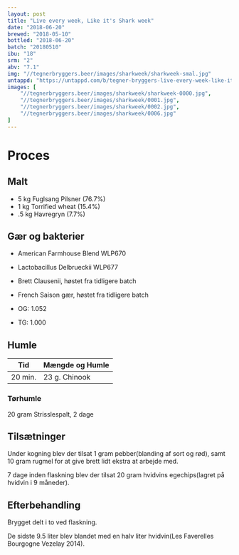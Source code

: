 ```yaml
---
layout: post
title: "Live every week, Like it's Shark week"
date: "2018-06-20"
brewed: "2018-05-10"
bottled: "2018-06-20"
batch: "20180510"
ibu: "18"
srm: "2"
abv: "7.1"
img: "//tegnerbryggers.beer/images/sharkweek/sharkweek-smal.jpg"
untappd: "https://untappd.com/b/tegner-bryggers-live-every-week-like-it-s-shark-week/2710920"
images: [
    "//tegnerbryggers.beer/images/sharkweek/sharkweek-0000.jpg",
    "//tegnerbryggers.beer/images/sharkweek/0001.jpg",
    "//tegnerbryggers.beer/images/sharkweek/0002.jpg",
    "//tegnerbryggers.beer/images/sharkweek/0006.jpg"
]
---
```


# Proces

## Malt

* 5 kg Fuglsang Pilsner (76.7%)
* 1 kg Torrified wheat (15.4%)
* .5 kg Havregryn (7.7%)

## Gær og bakterier

* American Farmhouse Blend WLP670
* Lactobacillus Delbrueckii WLP677
* Brett Clausenii, høstet fra tidligere batch
* French Saison gær, høstet fra tidligere batch

* OG: 1.052
* TG: 1.000

## Humle

| Tid     | Mængde og Humle   |
| ------- | ----------------- |
| 20 min. | 23 g. Chinook     |

### Tørhumle

20 gram Strisslespalt, 2 dage

## Tilsætninger

Under kogning blev der tilsat 1 gram pebber(blanding af sort og rød), samt 10 gram rugmel for at give brett lidt ekstra at arbejde med.

7 dage inden flaskning blev der tilsat 20 gram hvidvins egechips(lagret på hvidvin i 9 måneder).

## Efterbehandling

Brygget delt i to ved flaskning.

De sidste 9.5 liter blev blandet med en halv liter hvidvin(Les Faverelles Bourgogne Vezelay 2014).
